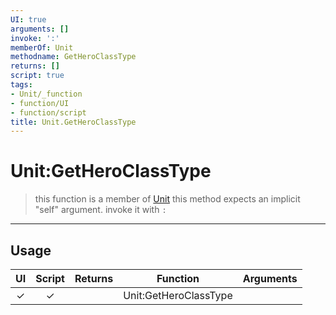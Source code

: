 ```yaml
---
UI: true
arguments: []
invoke: ':'
memberOf: Unit
methodname: GetHeroClassType
returns: []
script: true
tags:
- Unit/_function
- function/UI
- function/script
title: Unit.GetHeroClassType
---
```

# Unit:GetHeroClassType
> this function is a member of [Unit](civ-6/lua/Unit.md)
> this method expects an implicit "self" argument. invoke it with `:`
-----
## Usage
|  UI | Script | Returns | Function | Arguments |
|:---:|:------:|-------:|:--------:|:---------|
|✓|✓||Unit:GetHeroClassType||
